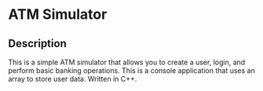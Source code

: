 # ATM Simulator

## Description

This is a simple ATM simulator that allows you to create a user, login, and perform basic banking operations. This is a console application that uses an array to store user data. Written in C++.
